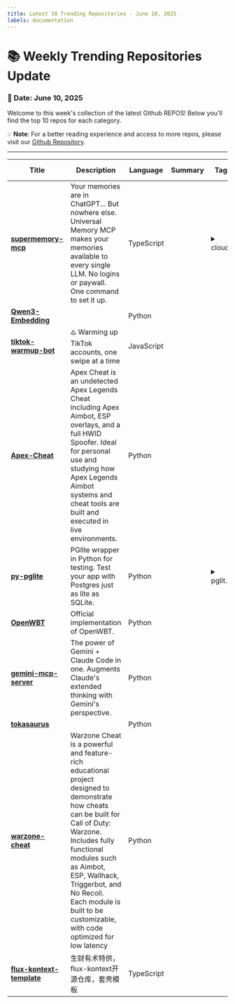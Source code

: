 ```yaml
---
title: Latest 10 Trending Repositories - June 10, 2025
labels: documentation
---
```

# 📚 Weekly Trending Repositories Update

### 📅 Date: June 10, 2025

Welcome to this week's collection of the latest Github REPOS! Below you'll find the top 10 repos for each category.

💡 **Note**: For a better reading experience and access to more repos, please visit our [Github Repository](https://github.com/marc-ko/daily-trending-repo).

---

| **Title** | **Description** | **Language** | **Summary** | **Tags** | **Stars Count** |
| --- | --- | --- | --- | --- | --- |
| **[supermemory-mcp](https://github.com/supermemoryai/supermemory-mcp)** | Your memories are in ChatGPT... But nowhere else. Universal Memory MCP makes your memories available to every single LLM. No logins or paywall. One command to set it up. | TypeScript |  | <details><summary>cloud...</summary><p>cloudflare, mcp</p></details> | 781 |
| **[Qwen3-Embedding](https://github.com/QwenLM/Qwen3-Embedding)** |  | Python |  |  | 553 |
| **[tiktok-warmup-bot](https://github.com/l-portet/tiktok-warmup-bot)** | ♨️  Warming up TikTok accounts, one swipe at a time | JavaScript |  |  | 474 |
| **[Apex-Cheat](https://github.com/apex-undetected/Apex-Cheat)** | Apex Cheat is an undetected Apex Legends Cheat including Apex Aimbot, ESP overlays, and a full HWID Spoofer. Ideal for personal use and studying how Apex Legends Aimbot systems and cheat tools are built and executed in live environments. | Python |  |  | 337 |
| **[py-pglite](https://github.com/wey-gu/py-pglite)** | PGlite wrapper in Python for testing. Test your app with Postgres just as lite as SQLite. | Python |  | <details><summary>pglit...</summary><p>pglite, postgres, pytest, python, sqlalchemy, sqlmodel</p></details> | 336 |
| **[OpenWBT](https://github.com/GalaxyGeneralRobotics/OpenWBT)** | Official implementation of OpenWBT. | Python |  |  | 288 |
| **[gemini-mcp-server](https://github.com/BeehiveInnovations/gemini-mcp-server)** | The power of Gemini + Claude Code in one. Augments Claude's extended thinking with Gemini's perspective. | Python |  |  | 283 |
| **[tokasaurus](https://github.com/ScalingIntelligence/tokasaurus)** |  | Python |  |  | 277 |
| **[warzone-cheat](https://github.com/ElusionCheats/warzone-cheat)** | Warzone Cheat is a powerful and feature-rich educational project designed to demonstrate how cheats can be built for Call of Duty: Warzone. Includes fully functional modules such as Aimbot, ESP, Wallhack, Triggerbot, and No Recoil. Each module is built to be customizable, with code optimized for low latency | Python |  |  | 268 |
| **[flux-kontext-template](https://github.com/CharlieLZ/flux-kontext-template)** | 生财有术特供，flux-kontext开源仓库，套壳模板 | TypeScript |  |  | 246 |

